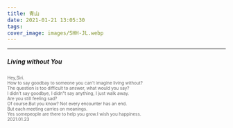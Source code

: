 ```yaml
---
title: 青山
date: 2021-01-21 13:05:30
tags:
cover_image: images/SHH-JL.webp
---
```

---
##### Living without You
<font face="" size=1.5 color=#646464>Hey,Siri.</font>  
<font face="" size=1.5 color=#646464>How to say goodbay to someone you can't imagine living without?</font>  
<font face="" size=1.5 color=#646464>The question is too difficult to answer, what would you say?</font>  
<font face="" size=1.5 color=#646464>I didn't say goodbye, I didn"t say anything, I just walk away.</br>Are you still feeling sad?</br>Of course.But you know? Not every encounter has an end.</br>But each meeting carries on meanings.</br>Yes somepeople are there to help you grow.</be>I wish you happiness.</br>2021.01.23</font>